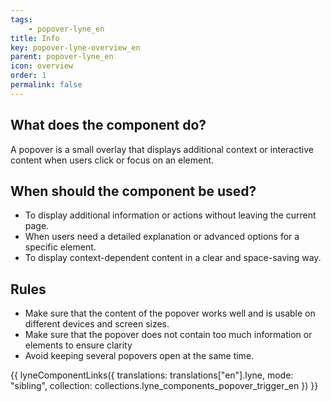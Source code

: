 ```yaml
---
tags: 
    - popover-lyne_en
title: Info
key: popover-lyne-overview_en
parent: popover-lyne_en
icon: overview
order: 1
permalink: false
---
```


## What does the component do?
A popover is a small overlay that displays additional context or interactive content when users click or focus on an element.

## When should the component be used?
* To display additional information or actions without leaving the current page.
* When users need a detailed explanation or advanced options for a specific element.
* To display context-dependent content in a clear and space-saving way.

## Rules
* Make sure that the content of the popover works well and is usable on different devices and screen sizes. 
* Make sure that the popover does not contain too much information or elements to ensure clarity
* Avoid keeping several popovers open at the same time.

{{ lyneComponentLinks({
  translations: translations["en"].lyne,
  mode: "sibling",
  collection: collections.lyne_components_popover_trigger_en
}) }}